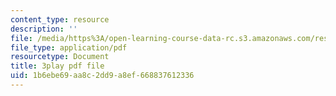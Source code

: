 ```yaml
---
content_type: resource
description: ''
file: /media/https%3A/open-learning-course-data-rc.s3.amazonaws.com/res-2-002-finite-element-procedures-for-solids-and-structures-spring-2010/1b6ebe69aa8c2dd9a8ef668837612336_-BYC6cNSO78.pdf
file_type: application/pdf
resourcetype: Document
title: 3play pdf file
uid: 1b6ebe69-aa8c-2dd9-a8ef-668837612336
---
```


